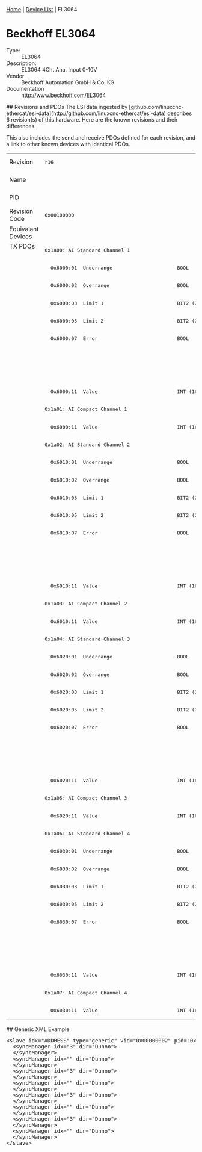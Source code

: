 <div class="nav"><a href="/esi-data">Home</a> | <a href="/esi-data/devices">Device List</a> | EL3064</div>

#  Beckhoff EL3064

<dl>
  <dt>Type:</dt><dd>EL3064</dd>
  <dt>Description:</dt><dd>EL3064 4Ch. Ana. Input 0-10V</dd>
  <dt>Vendor</dt><dd>Beckhoff Automation GmbH & Co. KG</dd>
  <dt>Documentation</dt><dd><a href="http://www.beckhoff.com/EL3064">http://www.beckhoff.com/EL3064</a></dd>
</dl>
## Revisions and PDOs
The ESI data ingested by [github.com/linuxcnc-ethercat/esi-data](http://github.com/linuxcnc-ethercat/esi-data) describes 6 revision(s) of this hardware.  Here are the known revisions and their differences.

This also includes the send and receive PDOs defined for each revision, and a link to other known devices with identical PDOs.

<table>
<tr >
<td class="first">Revision</td>
<td ><pre>r16</pre></td>
<td ><pre>r17</pre></td>
<td ><pre>r18</pre></td>
<td ><pre>r19</pre></td>
<td ><pre>r20</pre></td>
<td ><pre>r21</pre></td>
</tr>
<tr >
<td class="first">Name</td>
<td  colspan=6 align="center"><pre>EL3064 4Ch. Ana. Input 0-10V</pre></td>
</tr>
<tr >
<td class="first">PID</td>
<td  colspan=6 align="center"><pre>0x0bf83052</pre></td>
</tr>
<tr >
<td class="first">Revision Code</td>
<td ><pre>0x00100000</pre></td>
<td ><pre>0x00110000</pre></td>
<td ><pre>0x00120000</pre></td>
<td ><pre>0x00130000</pre></td>
<td ><pre>0x00140000</pre></td>
<td ><pre>0x00150000</pre></td>
</tr>
<tr >
<td class="first">Equivalant Devices</td>
<td  colspan=6 align="center"></td>
</tr>
<tr class="txpdo pdosection">
<td class="first" rowspan=44 valign=top>TX PDOs</td>
<td colspan=6 align="left"><pre>0x1a00: AI Standard Channel 1</pre></td>
<td></td>
</tr>
<tr class="txpdo">
<td ><pre>  0x6000:01  Underrange                      BOOL</pre></td>
<td  colspan=5 align="left"><pre>  0x6000:01  Status__Underrange              BOOL</pre></td>
</tr>
<tr class="txpdo">
<td ><pre>  0x6000:02  Overrange                       BOOL</pre></td>
<td  colspan=5 align="left"><pre>  0x6000:02  Status__Overrange               BOOL</pre></td>
</tr>
<tr class="txpdo">
<td ><pre>  0x6000:03  Limit 1                         BIT2 (2 bits)</pre></td>
<td  colspan=5 align="left"><pre>  0x6000:03  Status__Limit 1                 BIT2 (2 bits)</pre></td>
</tr>
<tr class="txpdo">
<td ><pre>  0x6000:05  Limit 2                         BIT2 (2 bits)</pre></td>
<td  colspan=5 align="left"><pre>  0x6000:05  Status__Limit 2                 BIT2 (2 bits)</pre></td>
</tr>
<tr class="txpdo">
<td ><pre>  0x6000:07  Error                           BOOL</pre></td>
<td  colspan=5 align="left"><pre>  0x6000:07  Status__Error                   BOOL</pre></td>
</tr>
<tr class="txpdo">
<td  colspan=3 align="left"></td>
<td  colspan=3 align="left"><pre>  0x6000:0f  Status__TxPDO State             BOOL</pre></td>
</tr>
<tr class="txpdo">
<td  colspan=3 align="left"></td>
<td  colspan=3 align="left"><pre>  0x6000:10  Status__TxPDO Toggle            BOOL</pre></td>
</tr>
<tr class="txpdo">
<td  colspan=6 align="left"><pre>  0x6000:11  Value                           INT (16 bits)</pre></td>
</tr>
<tr class="txpdo pdosection">
<td  colspan=6 align="left"><pre>0x1a01: AI Compact Channel 1</pre></td>
</tr>
<tr class="txpdo">
<td  colspan=6 align="left"><pre>  0x6000:11  Value                           INT (16 bits)</pre></td>
</tr>
<tr class="txpdo pdosection">
<td  colspan=6 align="left"><pre>0x1a02: AI Standard Channel 2</pre></td>
</tr>
<tr class="txpdo">
<td ><pre>  0x6010:01  Underrange                      BOOL</pre></td>
<td  colspan=5 align="left"><pre>  0x6010:01  Status__Underrange              BOOL</pre></td>
</tr>
<tr class="txpdo">
<td ><pre>  0x6010:02  Overrange                       BOOL</pre></td>
<td  colspan=5 align="left"><pre>  0x6010:02  Status__Overrange               BOOL</pre></td>
</tr>
<tr class="txpdo">
<td ><pre>  0x6010:03  Limit 1                         BIT2 (2 bits)</pre></td>
<td  colspan=5 align="left"><pre>  0x6010:03  Status__Limit 1                 BIT2 (2 bits)</pre></td>
</tr>
<tr class="txpdo">
<td ><pre>  0x6010:05  Limit 2                         BIT2 (2 bits)</pre></td>
<td  colspan=5 align="left"><pre>  0x6010:05  Status__Limit 2                 BIT2 (2 bits)</pre></td>
</tr>
<tr class="txpdo">
<td ><pre>  0x6010:07  Error                           BOOL</pre></td>
<td  colspan=5 align="left"><pre>  0x6010:07  Status__Error                   BOOL</pre></td>
</tr>
<tr class="txpdo">
<td  colspan=3 align="left"></td>
<td  colspan=3 align="left"><pre>  0x6010:0f  Status__TxPDO State             BOOL</pre></td>
</tr>
<tr class="txpdo">
<td  colspan=3 align="left"></td>
<td  colspan=3 align="left"><pre>  0x6010:10  Status__TxPDO Toggle            BOOL</pre></td>
</tr>
<tr class="txpdo">
<td  colspan=6 align="left"><pre>  0x6010:11  Value                           INT (16 bits)</pre></td>
</tr>
<tr class="txpdo pdosection">
<td  colspan=6 align="left"><pre>0x1a03: AI Compact Channel 2</pre></td>
</tr>
<tr class="txpdo">
<td  colspan=6 align="left"><pre>  0x6010:11  Value                           INT (16 bits)</pre></td>
</tr>
<tr class="txpdo pdosection">
<td  colspan=6 align="left"><pre>0x1a04: AI Standard Channel 3</pre></td>
</tr>
<tr class="txpdo">
<td ><pre>  0x6020:01  Underrange                      BOOL</pre></td>
<td  colspan=5 align="left"><pre>  0x6020:01  Status__Underrange              BOOL</pre></td>
</tr>
<tr class="txpdo">
<td ><pre>  0x6020:02  Overrange                       BOOL</pre></td>
<td  colspan=5 align="left"><pre>  0x6020:02  Status__Overrange               BOOL</pre></td>
</tr>
<tr class="txpdo">
<td ><pre>  0x6020:03  Limit 1                         BIT2 (2 bits)</pre></td>
<td  colspan=5 align="left"><pre>  0x6020:03  Status__Limit 1                 BIT2 (2 bits)</pre></td>
</tr>
<tr class="txpdo">
<td ><pre>  0x6020:05  Limit 2                         BIT2 (2 bits)</pre></td>
<td  colspan=5 align="left"><pre>  0x6020:05  Status__Limit 2                 BIT2 (2 bits)</pre></td>
</tr>
<tr class="txpdo">
<td ><pre>  0x6020:07  Error                           BOOL</pre></td>
<td  colspan=5 align="left"><pre>  0x6020:07  Status__Error                   BOOL</pre></td>
</tr>
<tr class="txpdo">
<td  colspan=3 align="left"></td>
<td  colspan=3 align="left"><pre>  0x6020:0f  Status__TxPDO State             BOOL</pre></td>
</tr>
<tr class="txpdo">
<td  colspan=3 align="left"></td>
<td  colspan=3 align="left"><pre>  0x6020:10  Status__TxPDO Toggle            BOOL</pre></td>
</tr>
<tr class="txpdo">
<td  colspan=6 align="left"><pre>  0x6020:11  Value                           INT (16 bits)</pre></td>
</tr>
<tr class="txpdo pdosection">
<td  colspan=6 align="left"><pre>0x1a05: AI Compact Channel 3</pre></td>
</tr>
<tr class="txpdo">
<td  colspan=6 align="left"><pre>  0x6020:11  Value                           INT (16 bits)</pre></td>
</tr>
<tr class="txpdo pdosection">
<td  colspan=6 align="left"><pre>0x1a06: AI Standard Channel 4</pre></td>
</tr>
<tr class="txpdo">
<td ><pre>  0x6030:01  Underrange                      BOOL</pre></td>
<td  colspan=5 align="left"><pre>  0x6030:01  Status__Underrange              BOOL</pre></td>
</tr>
<tr class="txpdo">
<td ><pre>  0x6030:02  Overrange                       BOOL</pre></td>
<td  colspan=5 align="left"><pre>  0x6030:02  Status__Overrange               BOOL</pre></td>
</tr>
<tr class="txpdo">
<td ><pre>  0x6030:03  Limit 1                         BIT2 (2 bits)</pre></td>
<td  colspan=5 align="left"><pre>  0x6030:03  Status__Limit 1                 BIT2 (2 bits)</pre></td>
</tr>
<tr class="txpdo">
<td ><pre>  0x6030:05  Limit 2                         BIT2 (2 bits)</pre></td>
<td  colspan=5 align="left"><pre>  0x6030:05  Status__Limit 2                 BIT2 (2 bits)</pre></td>
</tr>
<tr class="txpdo">
<td ><pre>  0x6030:07  Error                           BOOL</pre></td>
<td  colspan=5 align="left"><pre>  0x6030:07  Status__Error                   BOOL</pre></td>
</tr>
<tr class="txpdo">
<td  colspan=3 align="left"></td>
<td  colspan=3 align="left"><pre>  0x6030:0f  Status__TxPDO State             BOOL</pre></td>
</tr>
<tr class="txpdo">
<td  colspan=3 align="left"></td>
<td  colspan=3 align="left"><pre>  0x6030:10  Status__TxPDO Toggle            BOOL</pre></td>
</tr>
<tr class="txpdo">
<td  colspan=6 align="left"><pre>  0x6030:11  Value                           INT (16 bits)</pre></td>
</tr>
<tr class="txpdo pdosection">
<td  colspan=6 align="left"><pre>0x1a07: AI Compact Channel 4</pre></td>
</tr>
<tr class="txpdo">
<td  colspan=6 align="left"><pre>  0x6030:11  Value                           INT (16 bits)</pre></td>
</tr>
</table>
## Generic XML Example
<pre class="xml">
&lt;slave idx="ADDRESS" type="generic" vid="0x00000002" pid="0x0bf83052" configPdos="true"&gt;
  &lt;syncManager idx="3" dir="Dunno"&gt;
  &lt;/syncManager&gt;
  &lt;syncManager idx="" dir="Dunno"&gt;
  &lt;/syncManager&gt;
  &lt;syncManager idx="3" dir="Dunno"&gt;
  &lt;/syncManager&gt;
  &lt;syncManager idx="" dir="Dunno"&gt;
  &lt;/syncManager&gt;
  &lt;syncManager idx="3" dir="Dunno"&gt;
  &lt;/syncManager&gt;
  &lt;syncManager idx="" dir="Dunno"&gt;
  &lt;/syncManager&gt;
  &lt;syncManager idx="3" dir="Dunno"&gt;
  &lt;/syncManager&gt;
  &lt;syncManager idx="" dir="Dunno"&gt;
  &lt;/syncManager&gt;
&lt;/slave&gt;
</pre>
